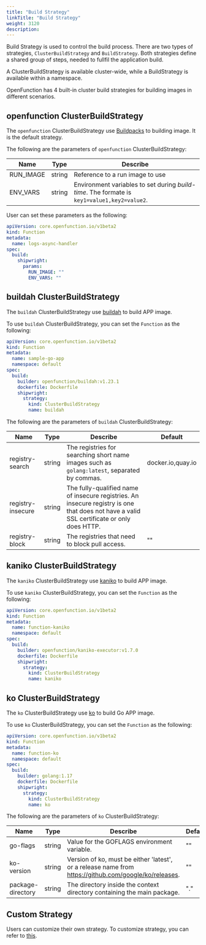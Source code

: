 ```yaml
---
title: "Build Strategy"
linkTitle: "Build Strategy"
weight: 3120
description:
---
```


Build Strategy is used to control the build process. There are two types of strategies, `ClusterBuildStrategy` and `BuildStrategy`. 
Both strategies define a shared group of steps, needed to fullfil the application build.

A ClusterBuildStrategy is available cluster-wide, while a BuildStrategy is available within a namespace.

OpenFunction has 4 built-in cluster build strategies for building images in different scenarios.

## openfunction ClusterBuildStrategy

The `openfunction` ClusterBuildStrategy use [Buildpacks](https://buildpacks.io/docs/) to building image. It is the default strategy.

The following are the parameters of `openfunction` ClusterBuildStrategy:

| Name | Type | Describe |  
| --- | --- | --- |
| RUN_IMAGE | string | Reference to a run image to use |  
| ENV_VARS  | string | Environment variables to set during _build-time_. The formate is `key1=value1,key2=value2`. |

User can set these parameters as the following:

```yaml
apiVersion: core.openfunction.io/v1beta2
kind: Function
metadata:
  name: logs-async-handler
spec:
  build:
    shipwright:
      params:
        RUN_IMAGE: ""
        ENV_VARS: ""
```

## buildah ClusterBuildStrategy

The `buildah` ClusterBuildStrategy use [buildah](https://buildah.io/) to build APP image. 

To use `buildah` ClusterBuildStrategy, you can set the `Function` as the following:

```yaml
apiVersion: core.openfunction.io/v1beta2
kind: Function
metadata:
  name: sample-go-app
  namespace: default
spec:
  build:
    builder: openfunction/buildah:v1.23.1
    dockerfile: Dockerfile
    shipwright:
      strategy:
        kind: ClusterBuildStrategy
        name: buildah
```

The following are the parameters of `buildah` ClusterBuildStrategy:

| Name | Type | Describe |  Default |
| --- | --- | --- | --- |
| registry-search   | string | The registries for searching short name images such as `golang:latest`, separated by commas. | docker.io,quay.io |  
| registry-insecure | string | The fully-qualified name of insecure registries. An insecure registry is one that does not have a valid SSL certificate or only does HTTP. |
| registry-block    | string | The registries that need to block pull access. | "" |

## kaniko ClusterBuildStrategy

The `kaniko` ClusterBuildStrategy use [kaniko](https://github.com/GoogleContainerTools/kaniko) to build APP image.

To use `kaniko` ClusterBuildStrategy, you can set the `Function` as the following:

```yaml
apiVersion: core.openfunction.io/v1beta2
kind: Function
metadata:
  name: function-kaniko
  namespace: default
spec:
  build:
    builder: openfunction/kaniko-executor:v1.7.0
    dockerfile: Dockerfile
    shipwright:
      strategy:
        kind: ClusterBuildStrategy
        name: kaniko
```

## ko ClusterBuildStrategy

The `ko` ClusterBuildStrategy use [ko](https://github.com/ko-build/ko) to build Go APP image.

To use `ko` ClusterBuildStrategy, you can set the `Function` as the following:

```yaml
apiVersion: core.openfunction.io/v1beta2
kind: Function
metadata:
  name: function-ko
  namespace: default
spec:
  build:
    builder: golang:1.17
    dockerfile: Dockerfile
    shipwright:
      strategy:
        kind: ClusterBuildStrategy
        name: ko
```

The following are the parameters of `ko` ClusterBuildStrategy:

| Name | Type | Describe |  Default |
| --- | --- | --- | --- |
| go-flags          | string | Value for the GOFLAGS environment variable. | "" |  
| ko-version        | string | Version of ko, must be either 'latest', or a release name from https://github.com/google/ko/releases. | "" |
| package-directory | string | The directory inside the context directory containing the main package. | "." |

## Custom Strategy

Users can customize their own strategy. To customize strategy, you can refer to [this](https://github.com/shipwright-io/build/blob/main/docs/buildstrategies.md).